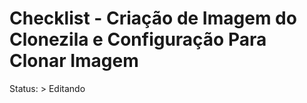 # Checklist - Criação de Imagem do Clonezila e Configuração Para Clonar Imagem
Status: > Editando
#
